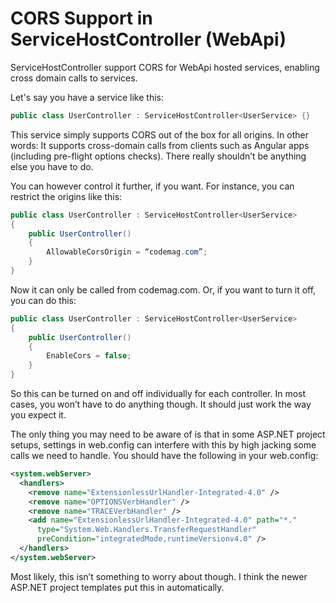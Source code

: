 # CORS Support in ServiceHostController (WebApi)

ServiceHostController support CORS for WebApi hosted services, enabling cross domain calls to services. 

Let's say you have a service like this:

```c#
public class UserController : ServiceHostController<UserService> {}
```

This service simply supports CORS out of the box for all origins. In other words: It supports cross-domain calls from clients such as Angular apps (including pre-flight options checks). There really shouldn’t be anything else you have to do. 

You can however control it further, if you want. For instance, you can restrict the origins like this:

```c#
public class UserController : ServiceHostController<UserService> 
{
    public UserController()
    {
        AllowableCorsOrigin = “codemag.com”;
    }
}
```

Now it can only be called from codemag.com. Or, if you want to turn it off, you can do this:

```c#
public class UserController : ServiceHostController<UserService> 
{
    public UserController()
    {
        EnableCors = false;
    }
}
```

So this can be turned on and off individually for each controller. In most cases, you won’t have to do anything though. It should just work the way you expect it.

The only thing you may need to be aware of is that in some ASP.NET project setups, settings in web.config can interfere with this by high jacking some calls we need to handle. You should have the following in your web.config:

```xml
<system.webServer>
  <handlers>
    <remove name="ExtensionlessUrlHandler-Integrated-4.0" />
    <remove name="OPTIONSVerbHandler" />
    <remove name="TRACEVerbHandler" />
    <add name="ExtensionlessUrlHandler-Integrated-4.0" path="*."
      type="System.Web.Handlers.TransferRequestHandler" 
      preCondition="integratedMode,runtimeVersionv4.0" />
  </handlers>
</system.webServer>
```

Most likely, this isn’t something to worry about though. I think the newer ASP.NET project templates put this in automatically.
